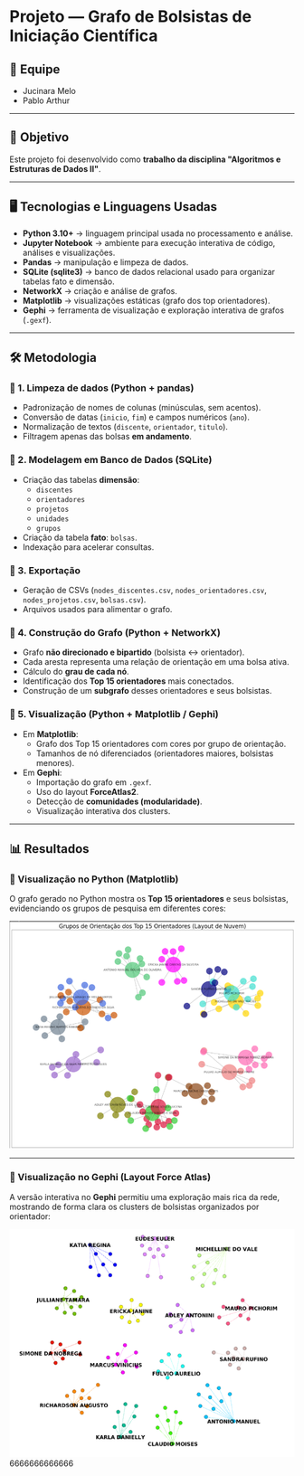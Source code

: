 # Projeto — Grafo de Bolsistas de Iniciação Científica

## 👥 Equipe
- Jucinara Melo  
- Pablo Arthur 

---

## 🎯 Objetivo
Este projeto foi desenvolvido como **trabalho da disciplina "Algoritmos e Estruturas de Dados II"**.  

---

## 🖥️ Tecnologias e Linguagens Usadas

- **Python 3.10+** → linguagem principal usada no processamento e análise.  
- **Jupyter Notebook** → ambiente para execução interativa de código, análises e visualizações.  
- **Pandas** → manipulação e limpeza de dados.  
- **SQLite (sqlite3)** → banco de dados relacional usado para organizar tabelas fato e dimensão.  
- **NetworkX** → criação e análise de grafos.  
- **Matplotlib** → visualizações estáticas (grafo dos top orientadores).  
- **Gephi** → ferramenta de visualização e exploração interativa de grafos (`.gexf`).  


---

## 🛠️ Metodologia

### 🔹 1. Limpeza de dados (Python + pandas)
- Padronização de nomes de colunas (minúsculas, sem acentos).  
- Conversão de datas (`inicio`, `fim`) e campos numéricos (`ano`).  
- Normalização de textos (`discente`, `orientador`, `titulo`).  
- Filtragem apenas das bolsas **em andamento**.  

### 🔹 2. Modelagem em Banco de Dados (SQLite)
- Criação das tabelas **dimensão**:  
  - `discentes`  
  - `orientadores`  
  - `projetos`  
  - `unidades`  
  - `grupos`  
- Criação da tabela **fato**: `bolsas`.  
- Indexação para acelerar consultas.  

### 🔹 3. Exportação
- Geração de CSVs (`nodes_discentes.csv`, `nodes_orientadores.csv`, `nodes_projetos.csv`, `bolsas.csv`).  
- Arquivos usados para alimentar o grafo.  

### 🔹 4. Construção do Grafo (Python + NetworkX)
- Grafo **não direcionado e bipartido** (bolsista ↔ orientador).  
- Cada aresta representa uma relação de orientação em uma bolsa ativa.  
- Cálculo do **grau de cada nó**.  
- Identificação dos **Top 15 orientadores** mais conectados.  
- Construção de um **subgrafo** desses orientadores e seus bolsistas.  

### 🔹 5. Visualização (Python + Matplotlib / Gephi)
- Em **Matplotlib**:  
  - Grafo dos Top 15 orientadores com cores por grupo de orientação.  
  - Tamanhos de nó diferenciados (orientadores maiores, bolsistas menores).  
- Em **Gephi**:  
  - Importação do grafo em `.gexf`.  
  - Uso do layout **ForceAtlas2**.  
  - Detecção de **comunidades (modularidade)**.  
  - Visualização interativa dos clusters.  

---

## 📊 Resultados

### 🔹 Visualização no Python (Matplotlib)  
O grafo gerado no Python mostra os **Top 15 orientadores** e seus bolsistas, evidenciando os grupos de pesquisa em diferentes cores:  

![Grafo Python](./Slides_Apresentacao/image.png)  

---

### 🔹 Visualização no Gephi (Layout Force Atlas)  
A versão interativa no **Gephi** permitiu uma exploração mais rica da rede, mostrando de forma clara os clusters de bolsistas organizados por orientador:  

![Grafo Gephi](./Slides_Apresentacao/grafo-gephi.png)  
6666666666666
